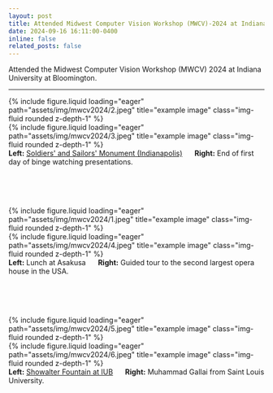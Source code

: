 ```yaml
---
layout: post
title: Attended Midwest Computer Vision Workshop (MWCV)-2024 at Indiana University at Bloomington.
date: 2024-09-16 16:11:00-0400
inline: false
related_posts: false
---
```


Attended the Midwest Computer Vision Workshop (MWCV) 2024 at Indiana University at Bloomington. 

---


<div class="row">
    <div class="col-sm mt-3 mt-md-0">
        {% include figure.liquid loading="eager" path="assets/img/mwcv2024/2.jpeg" title="example image" class="img-fluid rounded z-depth-1" %}
    </div>
    <div class="col-sm mt-3 mt-md-0">
        {% include figure.liquid loading="eager" path="assets/img/mwcv2024/3.jpeg" title="example image" class="img-fluid rounded z-depth-1" %}
    </div>
</div>
<div class="caption">
<span style="margin-right: 20px;">
        <strong>Left:</strong>
        <a href="https://en.wikipedia.org/wiki/Soldiers%27_and_Sailors%27_Monument_(Indianapolis)" target="_blank">Soldiers' and Sailors' Monument (Indianapolis)</a>
    </span>
    <span>
        <strong>Right:</strong> End of first day of binge watching presentations.
    </span>
</div>



<br><br><br>
<div class="row">
    <div class="col-sm mt-3 mt-md-0">
        {% include figure.liquid loading="eager" path="assets/img/mwcv2024/1.jpeg" title="example image" class="img-fluid rounded z-depth-1" %}
    </div>
    <div class="col-sm mt-3 mt-md-0">
        {% include figure.liquid loading="eager" path="assets/img/mwcv2024/4.jpeg" title="example image" class="img-fluid rounded z-depth-1" %}
    </div>
    
</div>
<div class="caption">
<span style="margin-right: 20px;">
        <strong>Left:</strong>
       Lunch at Asakusa
    </span>
    <span>
        <strong>Right:</strong> Guided tour to the second largest opera house in the USA.
    </span>
</div>




<br><br><br>
<div class="row">
    <div class="col-sm mt-3 mt-md-0">
        {% include figure.liquid loading="eager" path="assets/img/mwcv2024/5.jpeg" title="example image" class="img-fluid rounded z-depth-1" %}
    </div>
    <div class="col-sm mt-3 mt-md-0">
        {% include figure.liquid loading="eager" path="assets/img/mwcv2024/6.jpeg" title="example image" class="img-fluid rounded z-depth-1" %}
    </div>
    
</div>
<div class="caption">
<span style="margin-right: 20px;">
        <strong>Left:</strong>
       <a href="https://www.visitbloomington.com/listing/showalter-fountain/227/" target="_blank">Showalter Fountain at IUB</a>
    </span>
    <span>
        <strong>Right:</strong> Muhammad Gallai from Saint Louis University. 
    </span>
</div>




